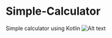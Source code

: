 # Simple-Calculator
Simple calculator using Kotlin
![Alt text](quytttb/Simple-Calculator/app/src/main/assets/Screenshot_20221027-110940_Simple_Calculator.png "Optional title")
